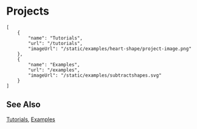 # Projects

```codecard
[
    {
        "name": "Tutorials",
        "url": "/tutorials",
        "imageUrl": "/static/examples/heart-shape/project-image.png"
    },
    {
        "name": "Examples",
        "url": "/examples",
        "imageUrl": "/static/examples/subtractshapes.svg"
    }
]
```

## See Also

[Tutorials](/tutorials),
[Examples](/examples)

